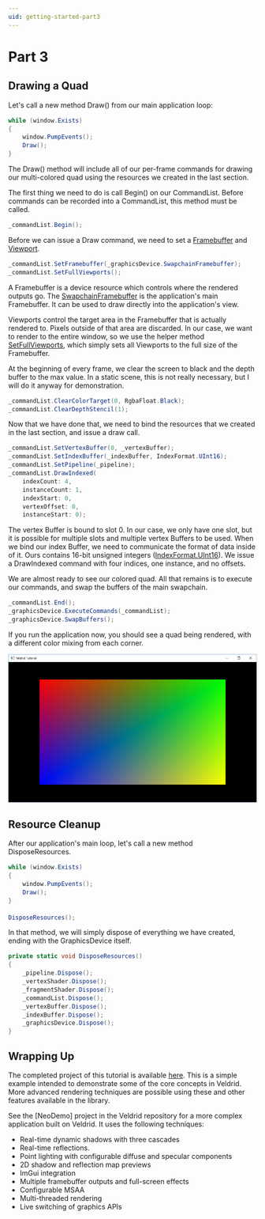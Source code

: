 ```yaml
---
uid: getting-started-part3
---
```


# Part 3

## Drawing a Quad

Let's call a new method Draw() from our main application loop:

```C#
while (window.Exists)
{
    window.PumpEvents();
    Draw();
}
```

The Draw() method will include all of our per-frame commands for drawing our multi-colored quad using the resources we created in the last section.

The first thing we need to do is call Begin() on our CommandList. Before commands can be recorded into a CommandList, this method must be called.

```C#
_commandList.Begin();
```

Before we can issue a Draw command, we need to set a [Framebuffer](xref:Veldrid.Framebuffer) and [Viewport](xref:Veldrid.Viewport).

```C#
_commandList.SetFramebuffer(_graphicsDevice.SwapchainFramebuffer);
_commandList.SetFullViewports();
```

A Framebuffer is a device resource which controls where the rendered outputs go. The [SwapchainFramebuffer](xref:Veldrid.GraphicsDevice#Veldrid_GraphicsDevice_SwapchainFramebuffer) is the application's main Framebuffer. It can be used to draw directly into the application's view.

Viewports control the target area in the Framebuffer that is actually rendered to. Pixels outside of that area are discarded. In our case, we want to render to the entire window, so we use the helper method [SetFullViewports](xref:Veldrid.CommandList#Veldrid_CommandList_SetFullViewports), which simply sets all Viewports to the full size of the Framebuffer.

At the beginning of every frame, we clear the screen to black and the depth buffer to the max value. In a static scene, this is not really necessary, but I will do it anyway for demonstration.

```C#
_commandList.ClearColorTarget(0, RgbaFloat.Black);
_commandList.ClearDepthStencil(1);
```

Now that we have done that, we need to bind the resources that we created in the last section, and issue a draw call.

```C#
_commandList.SetVertexBuffer(0, _vertexBuffer);
_commandList.SetIndexBuffer(_indexBuffer, IndexFormat.UInt16);
_commandList.SetPipeline(_pipeline);
_commandList.DrawIndexed(
    indexCount: 4,
    instanceCount: 1,
    indexStart: 0,
    vertexOffset: 0,
    instanceStart: 0);
```

The vertex Buffer is bound to slot 0. In our case, we only have one slot, but it is possible for multiple slots and multiple vertex Buffers to be used. When we bind our index Buffer, we need to communicate the format of data inside of it. Ours contains 16-bit unsigned integers ([IndexFormat.UInt16](xref:Veldrid.IndexFormat)). We issue a DrawIndexed command with four indices, one instance, and no offsets.

We are almost ready to see our colored quad. All that remains is to execute our commands, and swap the buffers of the main swapchain.

```C#
_commandList.End();
_graphicsDevice.ExecuteCommands(_commandList);
_graphicsDevice.SwapBuffers();
```

If you run the application now, you should see a quad being rendered, with a different color mixing from each corner.

![Final Image](../../images/tutorial-result.png)

## Resource Cleanup

After our application's main loop, let's call a new method DisposeResources.

```C#
while (window.Exists)
{
    window.PumpEvents();
    Draw();
}

DisposeResources();
```

In that method, we will simply dispose of everything we have created, ending with the GraphicsDevice itself.

```C#
private static void DisposeResources()
{
    _pipeline.Dispose();
    _vertexShader.Dispose();
    _fragmentShader.Dispose();
    _commandList.Dispose();
    _vertexBuffer.Dispose();
    _indexBuffer.Dispose();
    _graphicsDevice.Dispose();
}
```

## Wrapping Up

The completed project of this tutorial is available [here](https://github.com/mellinoe/veldrid-samples/blob/master/src/GettingStarted/Program.cs). This is a simple example intended to demonstrate some of the core concepts in Veldrid. More advanced rendering techniques are possible using these and other features available in the library.

See the [NeoDemo] project in the Veldrid repository for a more complex application built on Veldrid. It uses the following techniques:

* Real-time dynamic shadows with three cascades
* Real-time reflections.
* Point lighting with configurable diffuse and specular components
* 2D shadow and reflection map previews
* ImGui integration
* Multiple framebuffer outputs and full-screen effects
* Configurable MSAA
* Multi-threaded rendering
* Live switching of graphics APIs